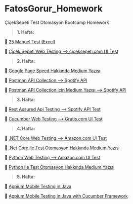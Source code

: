 # FatosGorur_Homework
ÇiçekSepeti Test Otomasyon Bootcamp Homework


> **1. Hafta:**

🔹 [25 Manuel Test (Excel)](https://docs.google.com/spreadsheets/d/1gbAW1UR_dH0t81eYDcxZSGOtTqSOENUzhO0Tn6M8C8A/edit?usp=sharing)

🔹 [Çiçek Sepeti Web Testing --> ciceksepeti.com UI Test](https://github.com/ciceksepetibootcamp/FatosGorur_Homework/tree/main/Week1/HW-2)


> **2. Hafta:**

🔹 [Google Page Speed Hakkında Medium Yazısı](https://fatosgorur.medium.com/pagespeed-insights-nedir-nas%C4%B1l-kullan%C4%B1l%C4%B1r-cc3e5962413)

🔹 [Postman API Collection --> Spotify API](https://github.com/ciceksepetibootcamp/FatosGorur_Homework/tree/main/Week2/HW-2)

🔹 [Postman API Collection için Medium Yazısı --> Spotify API](https://fatosgorur.medium.com/postmande-spotify-api-ile-%C3%A7al%C4%B1%C5%9Fma-f7e8adf75cd5)


> **3. Hafta:**

🔹 [Rest Assured Api Testing --> Spotify API Test](https://github.com/ciceksepetibootcamp/FatosGorur_Homework/tree/main/Week3/HW-1)

🔹 [Cucumber Web Testing --> Gratis.com UI Test](https://github.com/ciceksepetibootcamp/FatosGorur_Homework/tree/main/Week3/HW-2)


> **4. Hafta:**

🔹 [.NET Core Web Testing --> Amazon.com UI Test](https://github.com/ciceksepetibootcamp/FatosGorur_Homework/tree/main/Week4/netcore-automation-test)

🔹 [.Net Core ile Test Otomasyon Hakkında Medium Yazısı](https://fatosgorur.medium.com/net-core-ile-test-otomasyon-df1558dfd965)

🔹 [Python Web Testing --> Amazon.com UI Test](https://github.com/ciceksepetibootcamp/FatosGorur_Homework/tree/main/Week4/python-automation-test)

🔹 [Python ile Test Otomasyon Hakkında Medium Yazısı](https://fatosgorur.medium.com/python-ile-otomasyon-testi-821ea8a533e3)

> **5. Hafta:**
> 
🔹 [Appium Mobile Testing in Java](https://github.com/ciceksepetibootcamp/FatosGorur_Homework/tree/main/Week5/appium-mobile-test)

🔹 [Appium Mobile Testing in Java with Cucumber Framework](https://github.com/ciceksepetibootcamp/FatosGorur_Homework/tree/main/Week5/appium-cucumber-project)




